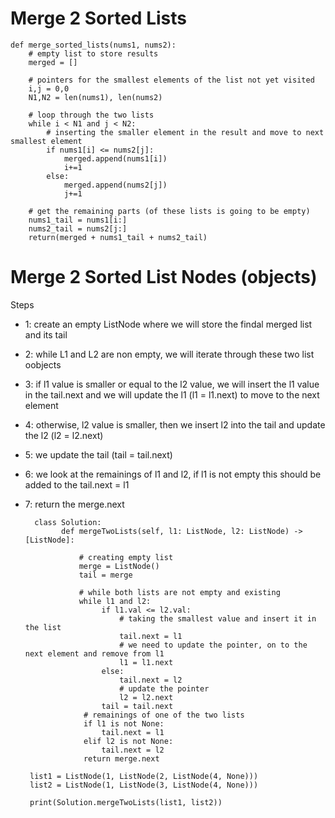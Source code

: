 # Merge 2 Sorted Lists

    def merge_sorted_lists(nums1, nums2):
        # empty list to store results
        merged = []
        
        # pointers for the smallest elements of the list not yet visited
        i,j = 0,0
        N1,N2 = len(nums1), len(nums2)
        
        # loop through the two lists
        while i < N1 and j < N2:
            # inserting the smaller element in the result and move to next smallest element
            if nums1[i] <= nums2[j]:
                merged.append(nums1[i])
                i+=1
            else:
                merged.append(nums2[j])
                j+=1
                
        # get the remaining parts (of these lists is going to be empty)
        nums1_tail = nums1[i:]
        nums2_tail = nums2[j:]
        return(merged + nums1_tail + nums2_tail)


# Merge 2 Sorted List Nodes (objects)
Steps
- 1: create an empty ListNode where we will store the findal merged list and its tail
- 2: while L1 and L2 are non empty, we will iterate through these two list oobjects
- 3: if l1 value is smaller or equal to the l2 value, we will insert the l1 value in the tail.next and we will update the l1 (l1 = l1.next) to move to the next element
- 4: otherwise, l2 value is smaller, then we insert l2 into the tail and update the l2 (l2 = l2.next)
- 5: we update the tail (tail = tail.next)
- 6: we look at the remainings of l1 and l2, if l1 is not empty this should be added to the tail.next = l1
- 7: return the merge.next 

        class Solution:
              def mergeTwoLists(self, l1: ListNode, l2: ListNode) -> [ListNode]:
              
                  # creating empty list
                  merge = ListNode()
                  tail = merge
                  
                  # while both lists are not empty and existing
                  while l1 and l2:
                       if l1.val <= l2.val:
                           # taking the smallest value and insert it in the list
                           tail.next = l1
                           # we need to update the pointer, on to the next element and remove from l1
                           l1 = l1.next
                       else:
                           tail.next = l2
                           # update the pointer
                           l2 = l2.next
                       tail = tail.next
                   # remainings of one of the two lists
                   if l1 is not None:
                       tail.next = l1
                   elif l2 is not None:
                       tail.next = l2
                   return merge.next

       list1 = ListNode(1, ListNode(2, ListNode(4, None)))
       list2 = ListNode(1, ListNode(3, ListNode(4, None)))

       print(Solution.mergeTwoLists(list1, list2))


